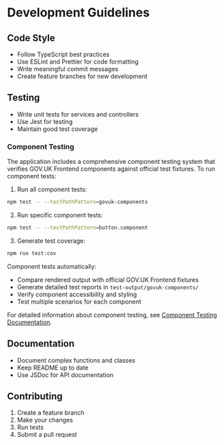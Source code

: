 # Development Guidelines

## Code Style

- Follow TypeScript best practices
- Use ESLint and Prettier for code formatting
- Write meaningful commit messages
- Create feature branches for new development

## Testing

- Write unit tests for services and controllers
- Use Jest for testing
- Maintain good test coverage

### Component Testing

The application includes a comprehensive component testing system that verifies GOV.UK Frontend components against official test fixtures. To run component tests:

1. Run all component tests:
```bash
npm test -- --testPathPattern=govuk-components
```

2. Run specific component tests:
```bash
npm test -- --testPathPattern=button.component
```

3. Generate test coverage:
```bash
npm run test:cov
```

Component tests automatically:
- Compare rendered output with official GOV.UK Frontend fixtures
- Generate detailed test reports in `test-output/govuk-components/`
- Verify component accessibility and styling
- Test multiple scenarios for each component

For detailed information about component testing, see [Component Testing Documentation](../component-testing.md).

## Documentation

- Document complex functions and classes
- Keep README up to date
- Use JSDoc for API documentation

## Contributing

1. Create a feature branch
2. Make your changes
3. Run tests
4. Submit a pull request 